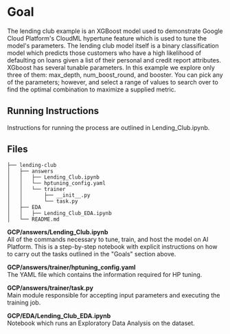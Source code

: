 # Goal

The lending club example is an XGBoost model used to demonstrate Google Cloud Platform's CloudML hypertune feature which is used to tune the model's parameters. The lending club model itself is a binary classification model which predicts those customers who have a high likelihood of defaulting on loans given a list of their personal and credit report attributes. XGboost has several tunable parameters. In this example we explore only three of them: max_depth, num_boost_round, and booster. You can pick any of the parameters; however, and select a range of values to search over to find the optimal combination to maximize a supplied metric.

## Running Instructions
Instructions for running the process are outlined in Lending_Club.ipynb.

## Files
```
├── lending-club
│   ├── answers
│   │   ├── Lending_Club.ipynb
│   │   └── hptuning_config.yaml
│   │   └── trainer
│   │       ├── __init__.py
│   │       └── task.py
│   ├── EDA
│   │   ├── Lending_Club_EDA.ipynb
│   └── README.md
```

**GCP/answers/Lending_Club.ipynb**
<br>
All of the commands necessary to tune, train, and host the model on AI Platform. This is a step-by-step notebook with explicit instructions on how to carry out the tasks outlined in the "Goals" section above.

**GCP/answers/trainer/hptuning_config.yaml**
<br>
The YAML file which contains the information required for HP tuning.

**GCP/answers/trainer/task.py**
<br>
Main module responsible for accepting input parameters and executing the training job.

**GCP/EDA/Lending_Club_EDA.ipynb**
<br>
Notebook which runs an Exploratory Data Analysis on the dataset.

